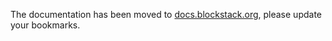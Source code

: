 The documentation has been moved to [docs.blockstack.org](https://docs.blockstack.org/faqs/allfaqs), please update your bookmarks.
